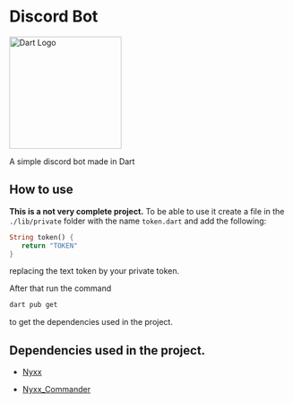# Discord Bot

<img src="https://upload.wikimedia.org/wikipedia/commons/7/7e/Dart-logo.png" alt="Dart Logo" width="200px" />

A simple discord bot made in Dart

## How to use

**This is a not very complete project.**
To be able to use it create a file in the `./lib/private` folder  with the name `token.dart` and add the following:

```dart
String token() {
   return "TOKEN"
}
```

replacing the text token by your private token.

After that run the command
```sh
dart pub get
```
to get the dependencies used in the project.

## Dependencies used in the project.

- [Nyxx](https://pub.dev/packages/nyxx)

- [Nyxx_Commander](https://pub.dev/packages/nyxx_commander)